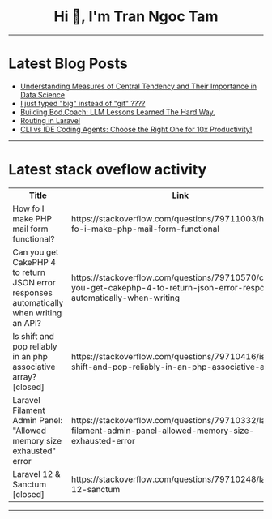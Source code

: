 <h1 align="center">Hi 👋, I'm Tran Ngoc Tam</h1>

---

# Latest Blog Posts 
<!-- BLOG-POST-LIST:START -->
- [Understanding Measures of Central Tendency and Their Importance in Data Science](https://dev.to/wanjirunjoroge/understanding-measures-of-central-tendency-and-their-importance-in-data-science-1e98)
- [I just typed &quot;big&quot; instead of &quot;git&quot; ????](https://dev.to/taliastorymaker/i-just-typed-big-instead-of-git-e55)
- [Building Bod.Coach: LLM Lessons Learned The Hard Way.](https://dev.to/justinschroeder/building-bodcoach-llm-lessons-learned-the-hard-way-59kf)
- [Routing in Laravel](https://dev.to/younes_nz/routing-in-laravel-1lk7)
- [CLI vs IDE Coding Agents: Choose the Right One for 10x Productivity!](https://dev.to/forgecode/cli-vs-ide-coding-agents-choose-the-right-one-for-10x-productivity-5gkc)
<!-- BLOG-POST-LIST:END -->

---

# Latest stack oveflow activity
<table>
  <tr><th>Title</th><th>Link</th></tr>
  <!-- STACKOVERFLOW:START --><tr><td>How fo I make PHP mail form functional?</td><td>https://stackoverflow.com/questions/79711003/how-fo-i-make-php-mail-form-functional</td></tr><tr><td>Can you get CakePHP 4 to return JSON error responses automatically when writing an API?</td><td>https://stackoverflow.com/questions/79710570/can-you-get-cakephp-4-to-return-json-error-responses-automatically-when-writing</td></tr><tr><td>Is shift and pop reliably in an php associative array? [closed]</td><td>https://stackoverflow.com/questions/79710416/is-shift-and-pop-reliably-in-an-php-associative-array</td></tr><tr><td>Laravel Filament Admin Panel: &quot;Allowed memory size exhausted&quot; error</td><td>https://stackoverflow.com/questions/79710332/laravel-filament-admin-panel-allowed-memory-size-exhausted-error</td></tr><tr><td>Laravel 12 &amp; Sanctum [closed]</td><td>https://stackoverflow.com/questions/79710248/laravel-12-sanctum</td></tr><!-- STACKOVERFLOW:END -->
</table>

---


